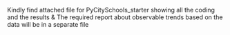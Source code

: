 Kindly find attached file for PyCitySchools_starter showing all the coding and the results  & The required report about observable trends based on the data will be in a separate file


